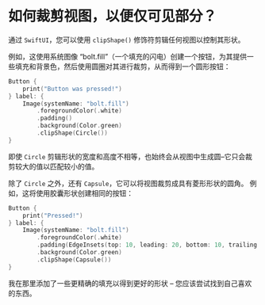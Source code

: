 如何裁剪视图，以便仅可见部分？
===

通过 `SwiftUI`，您可以使用 `clipShape()` 修饰符剪辑任何视图以控制其形状。

例如，这使用系统图像 “bolt.fill”（一个填充的闪电）创建一个按钮，为其提供一些填充和背景色，然后使用圆圈对其进行裁剪，从而得到一个圆形按钮：

```swift
Button {
    print("Button was pressed!")
} label: {
    Image(systemName: "bolt.fill")
        .foregroundColor(.white)
        .padding()
        .background(Color.green)
        .clipShape(Circle())
}
```

即使 `Circle` 剪辑形状的宽度和高度不相等，也始终会从视图中生成圆–它只会裁剪较大的值以匹配较小的值。

除了 `Circle` 之外，还有 `Capsule`，它可以将视图裁剪成具有菱形形状的圆角。 例如，这将使用胶囊形状创建相同的按钮：

```swift
Button {
    print("Pressed!")
} label: {
    Image(systemName: "bolt.fill")
        .foregroundColor(.white)
        .padding(EdgeInsets(top: 10, leading: 20, bottom: 10, trailing: 20))
        .background(Color.green)
        .clipShape(Capsule())
}
```

我在那里添加了一些更精确的填充以得到更好的形状 – 您应该尝试找到自己喜欢的东西。
